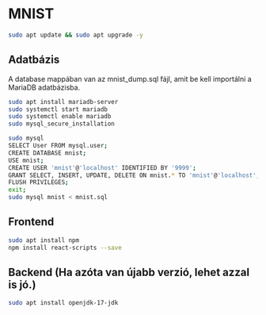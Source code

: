 # MNIST

```bash
sudo apt update && sudo apt upgrade -y
```

## Adatbázis

A database mappában van az mnist_dump.sql fájl, amit be kell importálni a MariaDB adatbázisba.

```bash
sudo apt install mariadb-server
sudo systemctl start mariadb
sudo systemctl enable mariadb
sudo mysql_secure_installation

sudo mysql
SELECT User FROM mysql.user;
CREATE DATABASE mnist;
USE mnist;
CREATE USER 'mnist'@'localhost' IDENTIFIED BY '9999';
GRANT SELECT, INSERT, UPDATE, DELETE ON mnist.* TO 'mnist'@'localhost';
FLUSH PRIVILEGES;
exit;
sudo mysql mnist < mnist.sql
```

## Frontend

```bash
sudo apt install npm
npm install react-scripts --save
```

## Backend (Ha azóta van újabb verzió, lehet azzal is jó.)

```bash
sudo apt install openjdk-17-jdk
```
